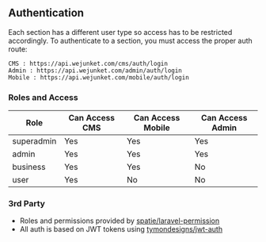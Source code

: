 ## Authentication

Each section has a different user type so access has to be restricted accordingly.  To authenticate to a section, you must access the proper auth route:

```
CMS : https://api.wejunket.com/cms/auth/login 
Admin : https://api.wejunket.com/admin/auth/login 
Mobile : https://api.wejunket.com/mobile/auth/login 
```

### Roles and Access

| Role       | Can Access CMS | Can Access Mobile | Can Access Admin |
|------------|----------------|-------------------|------------------|
| superadmin |       Yes      |        Yes        |        Yes       |
| admin      |       Yes      |        Yes        |        Yes       |
| business   |       Yes      |        Yes        |        No        |
| user       |       Yes      |         No        |        No        |

### 3rd Party

- Roles and permissions provided by [spatie/laravel-permission](https://github.com/spatie/laravel-permission)
- All auth is based on JWT tokens using [tymondesigns/jwt-auth](https://github.com/tymondesigns/jwt-auth)